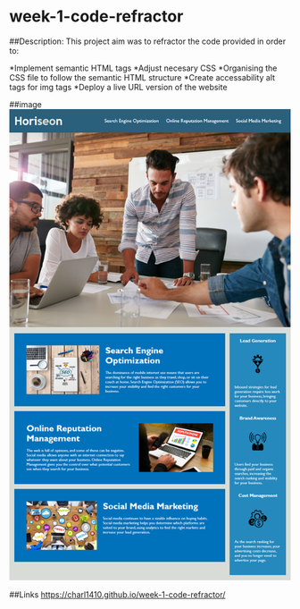 # week-1-code-refractor

##Description:
This project aim was to refractor the code provided in order to:

*Implement semantic HTML tags
*Adjust necesary CSS 
*Organising the CSS file to follow the semantic HTML structure
*Create accessability alt tags for img tags 
*Deploy a live URL version of the website 

##image 
![](Assets/01-html-css-git-homework-demo.png)

##Links
https://charl1410.github.io/week-1-code-refractor/
